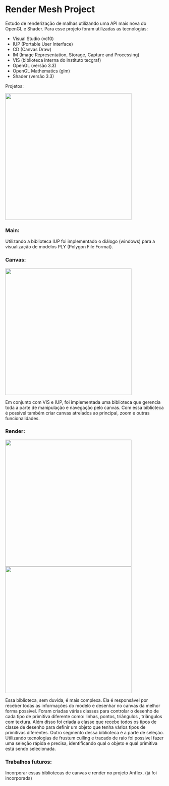 # Render Mesh Project

Estudo de renderização de malhas utilizando uma API mais nova do OpenGL e Shader. Para esse projeto foram utilizadas as tecnologias:
<ul>
<li>Visual Studio (vc10)</li>
<li>IUP (Portable User Interface) </li>
<li>CD (Canvas Draw)</li>
<li>IM (Image Representation, Storage, Capture and Processing)</li>
<li>VIS (biblioteca interna do instituto tecgraf)</li>
<li>OpenGL (versão 3.3)</li>
<li>OpenGL Mathematics (glm)</li>
<li>Shader (versão 3.3)</li>
</ul>

Projetos:

<img src="http://github.com/lfmachado/render_mesh/blob/master/main.png" width="400px"/>

<h3>Main:</h3>
Utilizando a biblioteca IUP foi implementado o diálogo (windows) para a visualização de modelos PLY (Polygon File Format).

<h3>Canvas: </h3>

<img src="http://github.com/lfmachado/render_mesh/blob/master/canvas.png" width="400px"/>

Em conjunto com VIS e IUP, foi implementada uma biblioteca que gerencia toda a parte de manipulação e navegação pelo canvas. Com essa biblioteca é possivel também criar canvas atrelados ao principal, zoom e outras funcionalidades.

<h3>Render: </h3>

<img src="http://github.com/lfmachado/render_mesh/blob/master/MainRender.png" width="400px"/>

<img src="http://github.com/lfmachado/render_mesh/blob/master/render.png" width="400px"/>

Essa biblioteca, sem duvida, é mais complexa. Ela é responsável por receber todas as informações do modelo e desenhar no canvas da melhor forma possivel. Foram criadas várias classes para controlar o desenho de cada tipo de primitiva diferente como: linhas, pontos, triângulos , triângulos com textura. Além disso foi criada a classe que recebe todos os tipos de classe de desenho para definir um objeto que tenha vários tipos de primitivas diferentes. 
Outro segmento dessa biblioteca é a parte de seleção. Utilizando tecnologias de frustum culling e tracado de raio foi possivel fazer uma seleção rápida e precisa, identificando qual o objeto e qual primitiva está sendo selecionada.

<h3>Trabalhos futuros:</h3>
Incorporar essas bibliotecas de canvas e render no projeto Anflex. (já foi incorporada)

